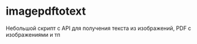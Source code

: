 # imagepdftotext
Небольшой скрипт с API для получения текста из изображений, PDF с изображениями и тп
